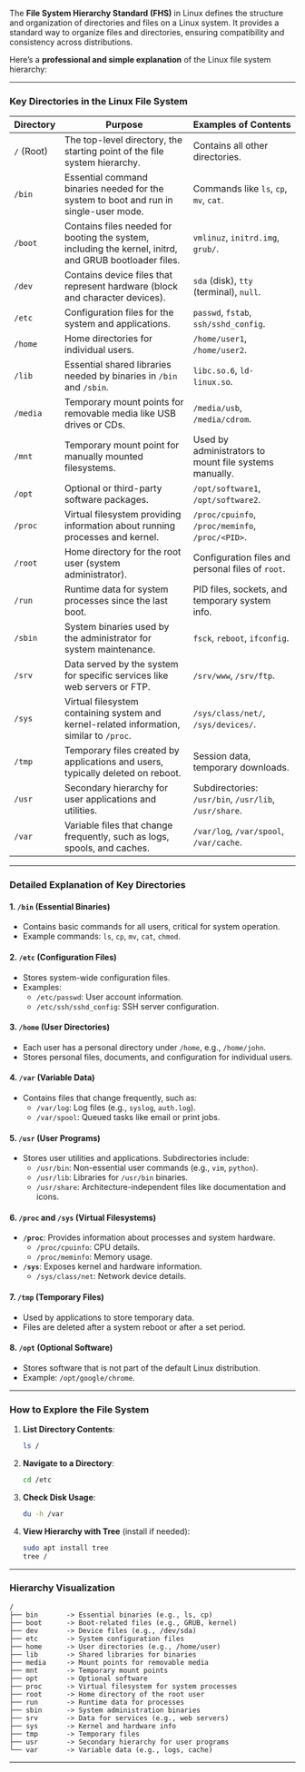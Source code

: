 The **File System Hierarchy Standard (FHS)** in Linux defines the structure and organization of directories and files on a Linux system. It provides a standard way to organize files and directories, ensuring compatibility and consistency across distributions.

Here’s a **professional and simple explanation** of the Linux file system hierarchy:

---

### **Key Directories in the Linux File System**

| **Directory** | **Purpose**                                                                                                                                     | **Examples of Contents**                                  |
|---------------|-------------------------------------------------------------------------------------------------------------------------------------------------|----------------------------------------------------------|
| `/` (Root)    | The top-level directory, the starting point of the file system hierarchy.                                                                      | Contains all other directories.                         |
| `/bin`        | Essential command binaries needed for the system to boot and run in single-user mode.                                                          | Commands like `ls`, `cp`, `mv`, `cat`.                  |
| `/boot`       | Contains files needed for booting the system, including the kernel, initrd, and GRUB bootloader files.                                         | `vmlinuz`, `initrd.img`, `grub/`.                       |
| `/dev`        | Contains device files that represent hardware (block and character devices).                                                                   | `sda` (disk), `tty` (terminal), `null`.                 |
| `/etc`        | Configuration files for the system and applications.                                                                                           | `passwd`, `fstab`, `ssh/sshd_config`.                   |
| `/home`       | Home directories for individual users.                                                                                                         | `/home/user1`, `/home/user2`.                           |
| `/lib`        | Essential shared libraries needed by binaries in `/bin` and `/sbin`.                                                                           | `libc.so.6`, `ld-linux.so`.                             |
| `/media`      | Temporary mount points for removable media like USB drives or CDs.                                                                             | `/media/usb`, `/media/cdrom`.                           |
| `/mnt`        | Temporary mount point for manually mounted filesystems.                                                                                        | Used by administrators to mount file systems manually.  |
| `/opt`        | Optional or third-party software packages.                                                                                                     | `/opt/software1`, `/opt/software2`.                     |
| `/proc`       | Virtual filesystem providing information about running processes and kernel.                                                                   | `/proc/cpuinfo`, `/proc/meminfo`, `/proc/<PID>`.        |
| `/root`       | Home directory for the root user (system administrator).                                                                                       | Configuration files and personal files of `root`.       |
| `/run`        | Runtime data for system processes since the last boot.                                                                                         | PID files, sockets, and temporary system info.          |
| `/sbin`       | System binaries used by the administrator for system maintenance.                                                                              | `fsck`, `reboot`, `ifconfig`.                           |
| `/srv`        | Data served by the system for specific services like web servers or FTP.                                                                       | `/srv/www`, `/srv/ftp`.                                 |
| `/sys`        | Virtual filesystem containing system and kernel-related information, similar to `/proc`.                                                       | `/sys/class/net/`, `/sys/devices/`.                     |
| `/tmp`        | Temporary files created by applications and users, typically deleted on reboot.                                                                | Session data, temporary downloads.                      |
| `/usr`        | Secondary hierarchy for user applications and utilities.                                                                                       | Subdirectories: `/usr/bin`, `/usr/lib`, `/usr/share`.   |
| `/var`        | Variable files that change frequently, such as logs, spools, and caches.                                                                       | `/var/log`, `/var/spool`, `/var/cache`.                 |

---

### **Detailed Explanation of Key Directories**

#### **1. `/bin` (Essential Binaries)**
- Contains basic commands for all users, critical for system operation.
- Example commands: `ls`, `cp`, `mv`, `cat`, `chmod`.

#### **2. `/etc` (Configuration Files)**
- Stores system-wide configuration files.
- Examples:
  - `/etc/passwd`: User account information.
  - `/etc/ssh/sshd_config`: SSH server configuration.

#### **3. `/home` (User Directories)**
- Each user has a personal directory under `/home`, e.g., `/home/john`.
- Stores personal files, documents, and configuration for individual users.

#### **4. `/var` (Variable Data)**
- Contains files that change frequently, such as:
  - `/var/log`: Log files (e.g., `syslog`, `auth.log`).
  - `/var/spool`: Queued tasks like email or print jobs.

#### **5. `/usr` (User Programs)**
- Stores user utilities and applications. Subdirectories include:
  - `/usr/bin`: Non-essential user commands (e.g., `vim`, `python`).
  - `/usr/lib`: Libraries for `/usr/bin` binaries.
  - `/usr/share`: Architecture-independent files like documentation and icons.

#### **6. `/proc` and `/sys` (Virtual Filesystems)**
- **`/proc`**: Provides information about processes and system hardware.
  - `/proc/cpuinfo`: CPU details.
  - `/proc/meminfo`: Memory usage.
- **`/sys`**: Exposes kernel and hardware information.
  - `/sys/class/net`: Network device details.

#### **7. `/tmp` (Temporary Files)**
- Used by applications to store temporary data.
- Files are deleted after a system reboot or after a set period.

#### **8. `/opt` (Optional Software)**
- Stores software that is not part of the default Linux distribution.
- Example: `/opt/google/chrome`.

---

### **How to Explore the File System**
1. **List Directory Contents**:
   ```bash
   ls /
   ```

2. **Navigate to a Directory**:
   ```bash
   cd /etc
   ```

3. **Check Disk Usage**:
   ```bash
   du -h /var
   ```

4. **View Hierarchy with Tree** (install if needed):
   ```bash
   sudo apt install tree
   tree /
   ```

---

### **Hierarchy Visualization**

```
/
├── bin       -> Essential binaries (e.g., ls, cp)
├── boot      -> Boot-related files (e.g., GRUB, kernel)
├── dev       -> Device files (e.g., /dev/sda)
├── etc       -> System configuration files
├── home      -> User directories (e.g., /home/user)
├── lib       -> Shared libraries for binaries
├── media     -> Mount points for removable media
├── mnt       -> Temporary mount points
├── opt       -> Optional software
├── proc      -> Virtual filesystem for system processes
├── root      -> Home directory of the root user
├── run       -> Runtime data for processes
├── sbin      -> System administration binaries
├── srv       -> Data for services (e.g., web servers)
├── sys       -> Kernel and hardware info
├── tmp       -> Temporary files
├── usr       -> Secondary hierarchy for user programs
└── var       -> Variable data (e.g., logs, cache)
```

---